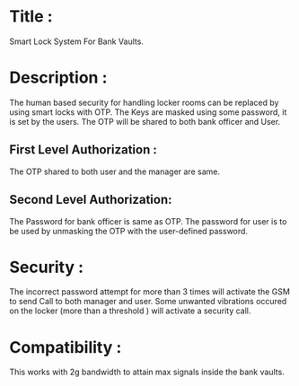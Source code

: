 # Title :
Smart Lock System For Bank Vaults.

# Description :
The human based security for handling locker rooms can be replaced by using smart locks with OTP.
The Keys are masked using some password, it is set by the users.
The OTP will be shared to both bank officer and User.

## First Level Authorization :
The OTP shared to both user and the manager are same.

## Second Level Authorization:
The Password for bank officer is same as OTP.
The password for user is to be used by unmasking the OTP with the user-defined password.

# Security :
The incorrect password attempt for more than 3 times will activate the GSM to send Call to both manager and user.
Some unwanted vibrations occured on the locker (more than a threshold ) will activate a security call.

# Compatibility :
This works with 2g bandwidth to attain max signals inside the bank vaults.

